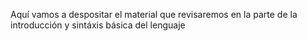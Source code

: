 Aquí vamos a despositar el material que revisaremos en la parte de la introducción y sintáxis básica del lenguaje
